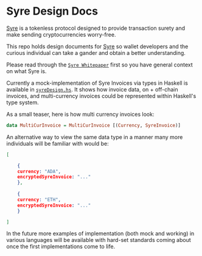 # Syre Design Docs

[Syre](https://syre.io) is a tokenless protocol designed to provide transaction surety and make sending cryptocurrencies worry-free. 

This repo holds design documents for [Syre](https://syre.io) so wallet developers and the curious individual can take a gander and obtain a better understanding.

Please read through the [`Syre Whitepaper`](https://github.com/robkorn/syre-design/blob/master/syre-whitepaper.pdf) first so you have general context on what Syre is. 

Currently a mock-implementation of Syre Invoices via types in Haskell is available in [`syreDesign.hs`](https://github.com/robkorn/syre-design/blob/master/syreDesign.hs). It shows how invoice data, on + off-chain invoices, and multi-currency invoices could be represented within Haskell's type system. 

As a small teaser, here is how multi currency invoices look:

```haskell
data MultiCurInvoice = MultiCurInvoice [(Currency, SyreInvoice)]

```

An alternative way to view the same data type in a manner many more individuals will be familiar with would be:

```json
[

    {
    currency: "ADA",
    encryptedSyreInvoice: "..."
    },
    
    {
    currency: "ETH",
    encryptedSyreInvoice: "..."
    }

]
```

In the future more examples of implementation (both mock and working) in various languages will be available with hard-set standards coming about once the first implementations come to life.
